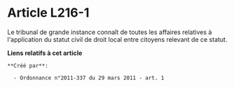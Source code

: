 # Article L216-1

Le tribunal de grande instance connaît de toutes les affaires relatives à l'application du statut civil de droit local entre
citoyens relevant de ce statut.

**Liens relatifs à cet article**

	**Créé par**:

	  - Ordonnance n°2011-337 du 29 mars 2011 - art. 1
